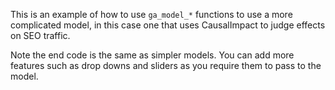 This is an example of how to use `ga_model_*` functions to use a more complicated model, in this case one that uses CausalImpact to judge effects on SEO traffic.

Note the end code is the same as simpler models.  You can add more features such as drop downs and sliders as you require them to pass to the model.

